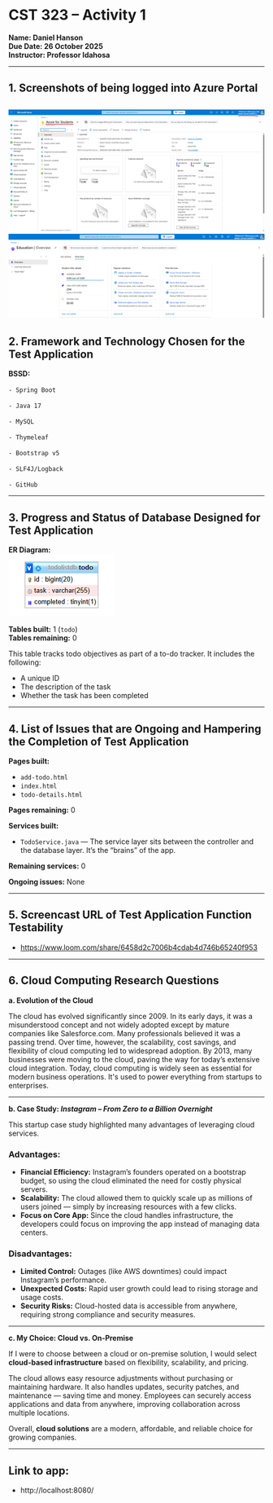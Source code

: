 # CST 323 – Activity 1
**Name: Daniel Hanson**  
**Due Date: 26 October 2025**  
**Instructor: Professor Idahosa**

---

## 1. Screenshots of being logged into Azure Portal
![Azure Portal](images/azure_portal.png)
![Azure Portal Credits](images/azure_portal_credits.png)
---

## 2. Framework and Technology Chosen for the Test Application

**BSSD:**

`- Spring Boot`

`- Java 17`

`- MySQL` 

`- Thymeleaf` 

`- Bootstrap v5`

`- SLF4J/Logback`

`- GitHub`

---

## 3. Progress and Status of Database Designed for Test Application

**ER Diagram:**  
![ER Diagram](images/er_diagram.png)

**Tables built:** 1 (`todo`)  
**Tables remaining:** 0

This table tracks todo objectives as part of a to-do tracker. It includes the following:
- A unique ID
- The description of the task
- Whether the task has been completed

---

## 4. List of Issues that are Ongoing and Hampering the Completion of Test Application

**Pages built:**
- `add-todo.html`
- `index.html`
- `todo-details.html`

**Pages remaining:** 0

**Services built:**
- `TodoService.java` — The service layer sits between the controller and the database layer. It’s the “brains” of the app.

**Remaining services:** 0

**Ongoing issues:** None

---

## 5. Screencast URL of Test Application Function Testability

- https://www.loom.com/share/6458d2c7006b4cdab4d746b65240f953

---

## 6. Cloud Computing Research Questions

**a. Evolution of the Cloud**  

The cloud has evolved significantly since 2009. 
In its early days, it was a misunderstood concept and not widely adopted 
except by mature companies like Salesforce.com. Many professionals believed
it was a passing trend. Over time, however, the scalability, cost savings,
and flexibility of cloud computing led to widespread adoption. By 2013, 
many businesses were moving to the cloud, paving the way for today’s 
extensive cloud integration. Today, cloud computing is widely seen as essential
for modern business operations. It's used to power everything from
startups to enterprises. 

---

**b. Case Study: _Instagram – From Zero to a Billion Overnight_**

This startup case study highlighted many advantages of leveraging cloud services.

### Advantages:
- **Financial Efficiency:** Instagram’s founders operated on a bootstrap budget, so using the cloud eliminated the need for costly physical servers.
- **Scalability:** The cloud allowed them to quickly scale up as millions of users joined — simply by increasing resources with a few clicks.
- **Focus on Core App:** Since the cloud handles infrastructure, the developers could focus on improving the app instead of managing data centers.

### Disadvantages:
- **Limited Control:** Outages (like AWS downtimes) could impact Instagram’s performance.
- **Unexpected Costs:** Rapid user growth could lead to rising storage and usage costs.
- **Security Risks:** Cloud-hosted data is accessible from anywhere, requiring strong compliance and security measures.

---

**c. My Choice: Cloud vs. On-Premise**  

If I were to choose between a cloud or on-premise solution, I would select **cloud-based infrastructure** based on flexibility, scalability, and pricing.

The cloud allows easy resource adjustments without purchasing or maintaining hardware. It also handles updates, security patches, and maintenance — saving time and money. Employees can securely access applications and data from anywhere, improving collaboration across multiple locations.

Overall, **cloud solutions** are a modern, affordable, and reliable choice for growing companies.

---

## Link to app:
- http://localhost:8080/